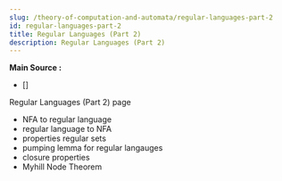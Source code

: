```yaml
---
slug: /theory-of-computation-and-automata/regular-languages-part-2
id: regular-languages-part-2
title: Regular Languages (Part 2)
description: Regular Languages (Part 2)
---
```


**Main Source :**

- []

Regular Languages (Part 2) page

- NFA to regular language
- regular language to NFA
- properties regular sets
- pumping lemma for regular langauges
- closure properties
- Myhill Node Theorem
